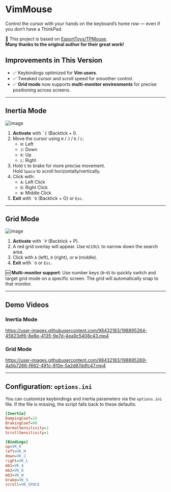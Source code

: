 # VimMouse

Control the cursor with your hands on the keyboard’s home row — even if you don’t have a ThinkPad.

🎯 This project is based on [EsportToys/TPMouse](https://github.com/EsportToys/TPMouse.git).  
**Many thanks to the original author for their great work!**

## Improvements in This Version

- ✅ Keybindings optimized for **Vim users**.
- ✅ Tweaked cursor and scroll speed for smoother control.
- ✅ **Grid mode** now supports **multi-monitor environments** for precise positioning across screens.

---

## Inertia Mode

![image](https://user-images.githubusercontent.com/98432183/197381484-b4e669f0-c5bd-42af-a469-f21f5191a6a3.png)

1. **Activate** with <code>\`I</code> (Backtick + I).
2. Move the cursor using `H` / `J` / `K` / `L`:
   - `H`: Left
   - `J`: Down
   - `K`: Up
   - `L`: Right
3. Hold `S` to brake for more precise movement.  
   Hold `Space` to scroll horizontally/vertically.
4. Click with:
   - `A`: Left Click
   - `D`: Right Click
   - `W`: Middle Click
5. **Exit** with <code>\`O</code> (Backtick + O) or `Esc`.

---

## Grid Mode

![image](https://user-images.githubusercontent.com/98432183/197323322-09607efb-c940-4add-95e8-660c94c18306.png)

1. **Activate** with <code>\`P</code> (Backtick + P).
2. A red grid overlay will appear. Use `H`/`J`/`K`/`L` to narrow down the search area.
3. Click with `A` (left), `D` (right), or `W` (middle).
4. **Exit** with <code>\`O</code> or `Esc`.

🆕 **Multi-monitor support**: Use number keys (`0`–`9`) to quickly switch and target grid mode on a specific screen. The grid will automatically snap to that monitor.

---

## Demo Videos

### Inertia Mode

https://user-images.githubusercontent.com/98432183/198895264-45823df6-8e8e-4135-9e7d-4ea9c5408c43.mp4

### Grid Mode

https://user-images.githubusercontent.com/98432183/198895269-4a5b7266-f662-491c-810e-5a2d87ddfc47.mp4

---

## Configuration: `options.ini`

You can customize keybindings and inertia parameters via the `options.ini` file. If the file is missing, the script falls back to these defaults:

```ini
[Inertia]
DampingCoef=15
BrakingCoef=90
NormalSensitivity=1
ScrollSensitivity=1

[Bindings]
up=VK_K
left=VK_H
down=VK_J
right=VK_L
mb1=VK_A
mb2=VK_D
mb3=VK_W
brake=VK_S
scroll=VK_SPACE

